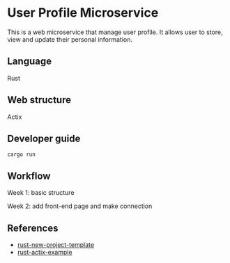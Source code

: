 # User Profile Microservice
This is a web microservice that manage user profile. It allows user to store, view and update their personal information. 

## Language
Rust

## Web structure
Actix

## Developer guide
`cargo run`


## Workflow
Week 1: basic structure

Week 2: add front-end page and make connection

## References
* [rust-new-project-template](https://github.com/nogibjj/rust-new-project-template)
* [rust-actix-example](https://github.com/nogibjj/hello-rust-template-example)